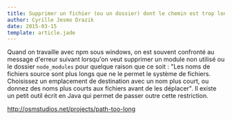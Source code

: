 ```yaml
---
title: Supprimer un fichier (ou un dossier) dont le chemin est trop long
author: Cyrille Jesmo Drazik
date: 2015-03-15
template: article.jade
---
```


Quand on travaille avec npm sous windows, on est souvent confronté au message d'erreur suivant lorsqu'on veut supprimer un module non utilisé ou le dossier `node_modules` pour quelque raison que ce soit : "Les noms de fichiers source sont plus longs que ne le permet le système de fichiers. Choisissez un emplacement de destination avec un nom plus court, ou donnez des noms plus courts aux fichiers avant de les déplacer". Il existe un petit outil écrit en Java qui permet de passer outre cette restriction.

<span class="more"></span>

http://osmstudios.net/projects/path-too-long